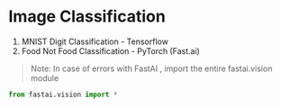 # Image Classification

1. MNIST Digit Classification - Tensorflow
2. Food Not Food Classification - PyTorch (Fast.ai)

> Note: In case of errors with FastAI , import the entire fastai.vision module

```python
from fastai.vision import *
```
